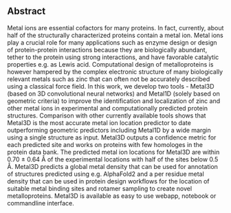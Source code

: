 ## Abstract

Metal ions are essential cofactors for many proteins. In fact, currently, about half of the structurally characterized proteins contain a metal ion. Metal ions play a crucial role for many applications such as enzyme design or design of protein-protein interactions because they are biologically abundant, tether to the protein using strong interactions, and have favorable catalytic properties e.g. as Lewis acid. Computational design of metalloproteins is however hampered by the complex electronic structure of many biologically relevant metals such as zinc that can often not be accurately described using a classical force field. In this work, we develop two tools - Metal3D (based on 3D convolutional neural networks) and Metal1D (solely based on geometric criteria) to improve the identification and localization of zinc and other metal ions in experimental and computationally predicted protein structures. Comparison with other currently available tools shows that Metal3D is the most accurate metal ion location predictor to date outperforming geometric predictors including Metal1D by a wide margin using a single structure as input. Metal3D outputs a confidence metric for each predicted site and works on proteins with few homologes in the protein data bank. The predicted metal ion locations for Metal3D are within 0.70 ± 0.64 Å of the experimental locations with half of the sites below 0.5 Å. Metal3D predicts a global metal density that can be used for annotation of structures predicted using e.g. AlphaFold2 and a per residue metal density that can be used in protein design workflows for the location of suitable metal binding sites and rotamer sampling to create novel metalloproteins. Metal3D is available as easy to use webapp, notebook or commandline interface. 
